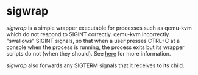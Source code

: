 # sigwrap

*sigwrap* is a simple wrapper executable for processes such as qemu-kvm which do not respond to SIGINT correctly.  qemu-kvm incorrectly "swallows" SIGINT signals, so that when a user presses CTRL+C at a console when the process is running, the process exits but its wrapper scripts do not (when they should).  See [here](http://stackoverflow.com/questions/18477785/bash-why-does-parent-script-not-terminate-on-sigint-when-child-script-traps-sig/) for more information.

*sigwrap* also forwards any SIGTERM signals that it receives to its child.
